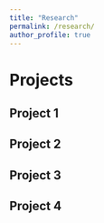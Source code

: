 ```yaml
---
title: "Research"
permalink: /research/
author_profile: true
---
```

# Projects

## Project 1

## Project 2

## Project 3

## Project 4


